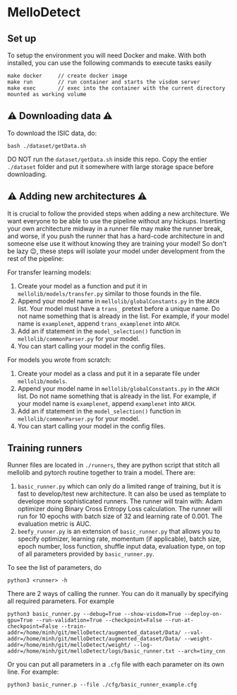# MelloDetect

## Set up
To setup the environment you will need Docker and make. With both installed, you can use the following commands to execute tasks easily
```
make docker     // create docker image
make run        // run container and starts the visdom server
make exec       // exec into the container with the current directory mounted as working volume
```
## :warning:	Downloading data :warning:
To download the ISIC data, do:
```
bash ./dataset/getData.sh
```
DO NOT run the `dataset/getData.sh` inside this repo. Copy the entier `./dataset` folder and put it somewhere with large storage space before downloading.

## :warning:	Adding new architectures :warning:
It is crucial to follow the provided steps when adding a new architecture. We want everyone to be able to use the pipeline without any hickups. Inserting your own architecture midway in a runner file may make the runner break, and worse, if you push the runner that has a hard-code architecture in and someone else use it without knowing they are training your model! So don't be lazy :wink:, these steps will isolate your model under development from the rest of the pipeline:

For transfer learning models:
1. Create your model as a function and put it in `mellolib/models/transfer.py` similar to those founds in the file.
2. Append your model name in `mellolib/globalConstants.py` in the `ARCH` list. Your model must have a `trans_` pretext before a unique name. Do not name something that is already in the list. For example, if your model name is `examplenet`, append `trans_examplenet` into `ARCH`.
3. Add an if statement in the `model_selection()` function in `mellolib/commonParser.py` for your model.
4. You can start calling your model in the config files.

For models you wrote from scratch:
1. Create your model as a class and put it in a separate file under `mellolib/models`.
2. Append your model name in `mellolib/globalConstants.py` in the `ARCH` list. Do not name something that is already in the list. For example, if your model name is `examplenet`, append `examplenet` into `ARCH`.
3. Add an if statement in the `model_selection()` function in `mellolib/commonParser.py` for your model.
4. You can start calling your model in the config files.

## Training runners
Runner files are located in `./runners`, they are python script that stitch all mellolib and pytorch routine together to train a model. There are:
1. `basic_runner.py` which can only do a limited range of training, but it is fast to develop/test new architecture. It can also be used as template to develope more sophisticated runners. The runner will train with: Adam optimizer doing Binary Cross Entropy Loss calculation. The runner will run for 10 epochs with batch size of 32 and learning rate of 0.001. The evaluation metric is AUC.
2. `beefy_runner.py` is an extension of `basic_runner.py` that allows you to specify optimizer, learning rate, momentum (if applicable), batch size, epoch number, loss function, shuffle input data, evaluation type, on top of all parameters provided by `basic_runner.py`.

To see the list of parameters, do
```
python3 <runner> -h
```
There are 2 ways of calling the runner. You can do it manually by specifying all required parameters. For example
```
python3 basic_runner.py --debug=True --show-visdom=True --deploy-on-gpu=True --run-validation=True --checkpoint=False --run-at-checkpoint=False --train-addr=/home/minh/git/melloDetect/augmented_dataset/Data/ --val-addr=/home/minh/git/melloDetect/augmented_dataset/Data/ --weight-addr=/home/minh/git/melloDetect/weight/ --log-addr=/home/minh/git/melloDetect/logs/basic_runner.txt --arch=tiny_cnn

```
Or you can put all parameters in a `.cfg` file with each parameter on its own line. For example:
```
python3 basic_runner.p --file ./cfg/basic_runner_example.cfg
```
